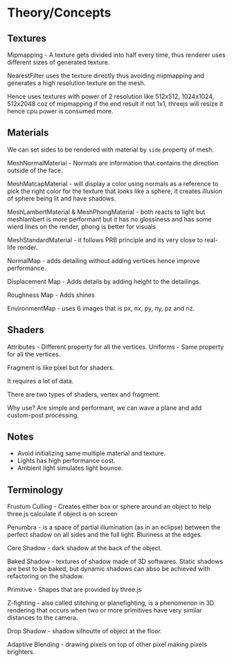 # Theory/Concepts
## Textures

Mipmapping - A texture gets divided into half every time, thus renderer uses different sizes of generated texture.

NearestFilter uses the texture directly thus avoiding mipmapping and generates a high resolution texture on the mesh.

Hence uses textures with power of 2 resolution like 512x512, 1024x1024, 512x2048 coz of mipmapping if the end result if not 1x1, threejs will resize it hence cpu power is consumed more.

## Materials

We can set sides to be rendered with material by `side` property of mesh.

MeshNormalMaterial - Normals are information that contains the direction outside of the face.

MeshMatcapMaterial - will display a color using normals as a reference to pick the right color for the texture that looks like a sphere, it creates illusion of sphere being lit and have shadows.

MeshLambertMaterial & MeshPhongMaterial - both reacts to light but meshlambert is more performant but it has no glossiness and has some wierd lines on the render, phong is better for visuals

MeshStandardMaterial - it follows PRB principle and its very close to real-life render.

NormalMap - adds detailing without adding vertices hence improve performance.

Displacement Map - Adds details by adding height to the detailings.

Roughness Map - Adds shines

EnvironmentMap - uses 6 images that is px, nx, py, ny, pz and nz.

## Shaders
Attributes - Different property for all the vertices.
Uniforms - Same property for all the vertices.

Fragment is like pixel but for shaders.

It requires a lot of data.

There are two types of shaders, vertex and fragment.

Why use? Are simple and performant, we can wave a plane and add custom-post processing.

## Notes

- Avoid initializing same multiple material and texture.
- Lights has high performance cost.
- Ambient light simulates light bounce.

## Terminology

Frustum Culling - Creates either box or sphere around an object to help three.js calculate if object is on screen

Penumbra - is a space of partial illumination (as in an eclipse) between the perfect shadow on all sides and the full light. Bluriness at the edges.

Core Shadow - dark shadow at the back of the object.

Baked Shadow - textures of shadow made of 3D softwares. Static shadows are best to be baked, but dynamic shadows can abso be achieved with refactoring on the shadow.

Primitive - Shapes that are provided by three.js

Z-fighting - also called stitching or planefighting, is a phenomenon in 3D rendering that occurs when two or more primitives have very similar distances to the camera.

Drop Shadow - shadow silhoutte of object at the floor.

Adaptive Blending - drawing pixels on top of other pixel making pixels brighters.
